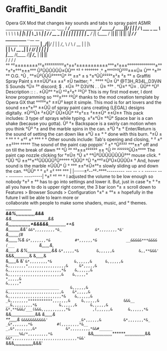 # Graffiti_Bandit
Opera GX Mod that changes key sounds and tabs to spray paint ASMR
            ________                   _____   _____ .__   __   .___ 
           /  _____/ _______ _____   _/ ____\_/ ____\|__|_/  |_ |   |
          /   \  ___ \_  __ \\__  \  \   __\ \   __\ |  |\   __\|   |
          \    \_\  \ |  | \/ / __ \_ |  |    |  |   |  | |  |  |   |
           \______  / |__|   (____  / |__|    |__|   |__| |__|  |___|
                  \/              \/                                 
                  __________                     .___.__   __   
                  \______   \_____    ,____    __| _/|__|_/  |_ 
                   |    |  _/\__  \  /     \  / __ | |  |\   __\
                   |    |   \ / __ \_|   |  \/ /_/ | |  | |  |  
                   |______  /(____  /|___|  /\____ | |__| |__|  
                          \/      \/      \/      \/            
                                         °°
 °²±±±±±±±±²²±²²²²²²²²²²±°±±²±±±±±±±±±±±°°°±²±±±°°°°°°°°°°°°°°±°°°±°±°°°±±±°°°
  Û²ÛÛÛÛÛÛ±ÛÛ°°            °²         °   °°°°°°°         .°  ±°°°²°²Û²²²±±±Û±
  Û°°    °±²°°°    O.G.    °Û                             ,    °°±Û²ÛÛÛ²°°°°Û°
  ²°      ±±°               ±                             s      °±°ÛÛ²²²²°±²±
  ²±       °°               ±     Graffiti Spray Paint    s       ±±±ÛÛ²±± ±±²
  ±Û   twitter;             °                             .        °°°°    °Û±
   Û°    @T3H_R34L_D3ViN    S           Sounds                             °Û±
   ²°   discord;            $                             .                ±Û±
   ²°      D3V!N            .                             .                 Û±
  °²°                                                     .                °Û±°
  °Û±                       .                                              ÛÛ°°
  °Û²    Description ::  :  .                                             ±ÛÛ°°
  °±Û                                                                    °²±²±°
  ²²Û²       This is my first mod ever, I dont know programming so      °°²±²°°
  ²²Û²     thanks to the mod creation template by Opera GX that         °°²²°±°
  ±±Û²       kept it simple. This mod is for art lovers and the sound   ±±±°±²°
  ±±ÛÛ      of spray paint cans creating (LEGAL) designs digitally.     ±Û²²Û±
  ²±ÛÛ°                                                                 ÛÛ±ÛÛ°
 °²±²±±                                                                 ²±±±Û°
  ±±Û±±      This pack includes:    3 type of sprays while typing.      ±²±°Û±
  °²Û°            Space bar is a can shake (because you gotta).             Û²
  °±                  Backspace is a swirly can motion when you think      °Û²
  °±                 and the marble spins in the can.                      ±²Û
  °±          °   Enter/Return is the sound of setting the can down like   ±²Û
  ±±       °  °           done with this burn.                             °±Û
  ±°  °°   °  °                                                            ±°²
  ±°  °°°  °  °       Other sounds include:  Tab's opening and closing,    ° ²
  ±°  ±±²²°°  °°°°°      The sound of the paint cap poppin'                  ²
  ±°  °Û²²²² °°°±±°       off and on till the break of dawn   °°            °Û
  ²°   °²±±±²²²²²°                                            ±±            °Û
  ²°    ²²²²²²ÛÛ±°°°°    The paint cap nozzle clicking for   °±Û±           °Û
  ±°  °°Û²ÛÛÛÛÛÛÛÛ²°°       mouse click.                     °°ÛÛ           °Û
  ±±°°±°²ÛÛÛÛÛ²Û°°°°°                                        °ÛÛÛ°          °Û
  °±°°²±Û²Û±ÛÛÛÛ±  °    And, hover sound is the marble       ±ÛÛÛ°           Û
  ° °°° ±±°±Û±°°±      slowly sliding up and down the can.   °²ÛÛ°           °
  °     ±²  ±² °°°                                            °°°            |
  |-----±²--°²-°°°°---------  ---  -- - - ------      -- - -------  ---------|
       °±²  °² °° °    I adjusted the volume to be low enough so nobody
       °±²   ± °°     has to go into settings and lower it. But, just in case
        °±   ° °±    all you have to do is upper right corner, the 3 bar icon
        °±      ±   scroll down to Features > Browser Sounds > Configuration
        °±°     ±
        °°±     ±   hopefully in the future I will be able to learn more or   
                    collaborate with people to make some shaders, music, and
          °         themes.                                                                               
                                  _____________                                 
                          ___&&%**,,,,,,,,,,,,,**&&&___                         
                      _&&*,,,,,,,,,,,,,,,,,,,,,,,,,,,,,*&&_                     
                  _&**,,,,,,,,,,,,,,,*&&&&&**,,,,,,,,,,,,,,**&_                 
               _&*,,,,,,,,,*&&'                   `&&*,,,,,,,,,*&_              
             &*,,,,,,,,*&'                             `&*,,,,,,,,(#            
           &*,,,,,,,%&                                    `&*,,,,,,,*&          
         #*,,,,,,*&             __&&&&&***&&&&(___           `&*,,,,,,&,        
        &,,,,,,*&           _&%,,,,,,,,,,,,,,,,,,,&&__         `&*,,,,,*&       
       &,,,,,,&           &,,**&&&'   `&&&,,,,,,,,,,,,&           &,,,,,,&      
      &,,,,,,&            &'                `&*,,,,,,,,*&          &,,,,,,&     
     &,,,,,,&                                   &,,,,,,,,*,,,,,,,,,,,,,,,,,&    
    &*,,,,,&                                      &,,,,,,,,,,,,,,,,,,,,,,,,*&   
    &,,,,,,&                                       &,,,,,,,,,,,,,,,,,,,,,,,,&   
    &,,,,,*                                                                     
    *,,,,,&                                                                     
    &,,,,,*                                         ________________________    
    &,,,,,,&                                       &,,,,,,,,,,,,,,,,,,,,,,,,&   
    &*,,,,,&                                      &,,,,,,,,,,,,,,,,,,,,,,,,*&   
     &,,,,,,&                                  _&,,,,,,,,***********,,,,,,,&    
      &,,,,,,&           &&&__             __&,,,,,,,,,*&          &,,,,,,&     
       &,,,,,,&           &*,**&&&/___(&&&,,,,,,,,,,,*&          ,(,,,,,,&      
        &,,,,,,*&           `&&,,,,,,,,,,,,,,,,,,,&&           _&*,,,,,,&       
         **,,,,,,*&_              `&&&&&&&&&&&'              _&*,,,,,,&         
           &*,,,,,,,*&_                                   _&*,,,,,,,*&          
             #(,,,,,,,,*&__                           _,&*,,,,,,,,&*            
                &*,,,,,,,,,*&&#______       ______%&/*,,,,,,,,,*&               
                  `&&*,,,,,,,,,,,,,,,*******,,,,,,,,,,,,,,,,&&                  
                      `&&*,,,,,,,,,,,,,,,,,,,,,,,,,,,,,*&&'                     
                            `&&&**,,,,,,,,,,,,,**&&&'                           
                                                                                

   
